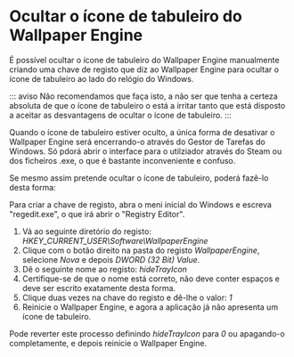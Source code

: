 # Ocultar o ícone de tabuleiro do Wallpaper Engine

É possível ocultar o ícone de tabuleiro do Wallpaper Engine manualmente criando uma chave de registo que diz ao Wallpaper Engine para ocultar o ícone de tabuleiro ao lado do relógio do Windows.

::: aviso Não recomendamos que faça isto, a não ser que tenha a certeza absoluta de que o ícone de tabuleiro o está a irritar tanto que está disposto a aceitar as desvantagens de ocultar o ícone de tabuleiro. :::

Quando o ícone de tabuleiro estiver oculto, a única forma de desativar o Wallpaper Engine será encerrando-o através do Gestor de Tarefas do Windows. Só pdorá abrir o interface para o utilziador através do Steam ou dos ficheiros .exe, o que é bastante inconveniente e confuso.

Se mesmo assim pretende ocultar o ícone de tabuleiro, poderá fazê-lo desta forma:

Para criar a chave de registo, abra o meni inicial do Windows e escreva "regedit.exe", o que irá abrir o "Registry Editor".

1. Vá ao seguinte diretório do registo: *HKEY_CURRENT_USER\Software\WallpaperEngine*
2. Clique com o botão direito na pasta do registo *WallpaperEngine*, selecione *Nova* e depois *DWORD (32 Bit) Value*.
3. Dê o seguinte nome ao registo: *hideTrayIcon*
4. Certifique-se de que o nome está correto, não deve conter espaços e deve ser escrito exatamente desta forma.
5. Clique duas vezes na chave do registo e dê-lhe o valor: *1*
6. Reinicie o Wallpaper Engine, e agora a aplicação já não apresenta um ícone de tabuleiro.

Pode reverter este processo definindo *hideTrayIcon* para *0* ou apagando-o completamente, e depois reinicie o Wallpaper Engine. 